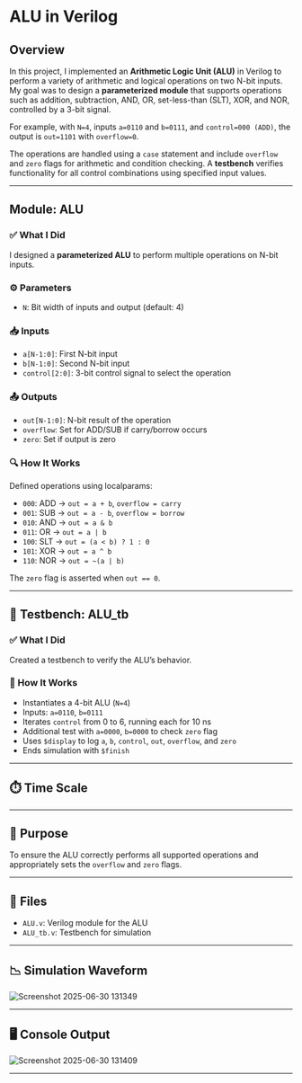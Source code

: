 # ALU in Verilog

## Overview

In this project, I implemented an **Arithmetic Logic Unit (ALU)** in Verilog to perform a variety of arithmetic and logical operations on two N-bit inputs. My goal was to design a **parameterized module** that supports operations such as addition, subtraction, AND, OR, set-less-than (SLT), XOR, and NOR, controlled by a 3-bit signal.

For example, with `N=4`, inputs `a=0110` and `b=0111`, and `control=000 (ADD)`, the output is `out=1101` with `overflow=0`.

The operations are handled using a `case` statement and include `overflow` and `zero` flags for arithmetic and condition checking. A **testbench** verifies functionality for all control combinations using specified input values.

---

##  Module: ALU

### ✅ What I Did
I designed a **parameterized ALU** to perform multiple operations on N-bit inputs.

### ⚙️ Parameters
- `N`: Bit width of inputs and output (default: 4)

### 📥 Inputs
- `a[N-1:0]`: First N-bit input  
- `b[N-1:0]`: Second N-bit input  
- `control[2:0]`: 3-bit control signal to select the operation

### 📤 Outputs
- `out[N-1:0]`: N-bit result of the operation  
- `overflow`: Set for ADD/SUB if carry/borrow occurs  
- `zero`: Set if output is zero

### 🔍 How It Works
Defined operations using localparams:

- `000`: ADD → `out = a + b`, `overflow = carry`
- `001`: SUB → `out = a - b`, `overflow = borrow`
- `010`: AND → `out = a & b`
- `011`: OR  → `out = a | b`
- `100`: SLT → `out = (a < b) ? 1 : 0`
- `101`: XOR → `out = a ^ b`
- `110`: NOR → `out = ~(a | b)`

The `zero` flag is asserted when `out == 0`.

---

## 🧪 Testbench: ALU_tb

### ✅ What I Did
Created a testbench to verify the ALU’s behavior.

### 🧭 How It Works
- Instantiates a 4-bit ALU (`N=4`)
- Inputs: `a=0110`, `b=0111`
- Iterates `control` from 0 to 6, running each for 10 ns
- Additional test with `a=0000`, `b=0000` to check `zero` flag
- Uses `$display` to log `a`, `b`, `control`, `out`, `overflow`, and `zero`
- Ends simulation with `$finish`

---

## ⏱️ Time Scale

---

## 🧰 Purpose
To ensure the ALU correctly performs all supported operations and appropriately sets the `overflow` and `zero` flags.

---

## 📁 Files

- `ALU.v`: Verilog module for the ALU  
- `ALU_tb.v`: Testbench for simulation

---



## 📉 Simulation Waveform

![Screenshot 2025-06-30 131349](https://github.com/user-attachments/assets/ab049c59-56b6-4e1d-bc67-8e8575754888)

---

## 🖥️ Console Output

![Screenshot 2025-06-30 131409](https://github.com/user-attachments/assets/5ceb9ead-8389-4ac9-9170-af0e026c4b0f)

---
